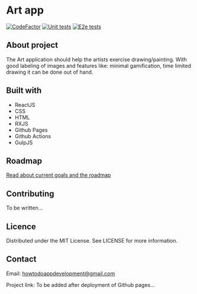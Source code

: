 # Art app

[![CodeFactor](https://www.codefactor.io/repository/github/danielkryska/art-app/badge)](https://www.codefactor.io/repository/github/danielkryska/art-app)
[![Unit tests](https://github.com/danielkryska/art-app/actions/workflows/unit-test.workflow.yml/badge.svg)](https://github.com/danielkryska/art-app/actions/workflows/unit-test.workflow.yml)
[![E2e tests](https://github.com/danielkryska/art-app/actions/workflows/e2e.workflow.yml/badge.svg)](https://github.com/danielkryska/art-app/actions/workflows/e2e.workflow.yml)

## About project
The Art application should help the artists exercise drawing/painting. With good labeling of images and features like: minimal gamification, time limited drawing it can be done out of hand.

## Built with
- ReactJS
- CSS
- HTML
- RXJS
- Github Pages
- Github Actions
- GulpJS

## Roadmap
[Read about current goals and the roadmap](https://github.com/danielkryska/art-app/blob/develop/roadmap/README.md)

## Contributing

To be written...

## Licence
Distributed under the MIT License. See LICENSE for more information.

## Contact
Email: howtodoappdevelopment@gmail.com

Project link: To be added after deployment of Github pages...
